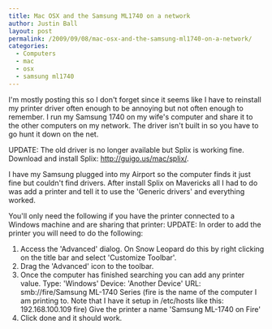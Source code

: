 ```yaml
---
title: Mac OSX and the Samsung ML1740 on a network
author: Justin Ball
layout: post
permalink: /2009/09/08/mac-osx-and-the-samsung-ml1740-on-a-network/
categories:
  - Computers
  - mac
  - osx
  - samsung ml1740
---
```

I'm mostly posting this so I don't forget since it seems like I have to reinstall my printer driver often enough to be annoying but not
often enough to remember. I run my Samsung 1740 on my wife's computer and share it to the other computers on my network.
The driver isn't built in so you have to go hunt it down on the net.


UPDATE: The old driver is no longer available but Splix is working fine.
Download and install Splix: <a href="http://guigo.us/mac/splix/">http://guigo.us/mac/splix/</a>.

I have my Samsung plugged into my Airport so the computer finds it just fine but couldn't find drivers. After install Splix on Mavericks
all I had to do was add a printer and tell it to use the 'Generic drivers' and everything worked.


You'll only need the following if you have the printer connected to a Windows machine and are sharing that printer:
UPDATE:
In order to add the printer you will need to do the following:
1. Access the 'Advanced' dialog. On Snow Leopard do this by right clicking on the title bar and select 'Customize Toolbar'.
2. Drag the 'Advanced' icon to the toolbar.
3. Once the computer has finished searching you can add any printer value.
Type: 'Windows'
Device: 'Another Device'
URL: smb://fire/Samsung ML-1740 Series
(fire is the name of the computer I am printing to. Note that I have it setup in /etc/hosts like this:
192.168.100.109 fire)
Give the printer a name 'Samsung ML-1740 on Fire'
4. Click done and it should work.